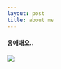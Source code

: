 ```yaml
---
layout: post
title: about me
---
```


#### 응애애오..

![](https://i.namu.wiki/i/63-52Jo41_ag6_gN8BB-pPuNHQl_S9kLf4aizZKi_W8CmRaDfOecV4wV7gobI35Y9ImsW53EKmGDhr6Dl6fV494dd5UIVp8Q0zcKuhIImnzWUDHIT7aMLgjDgd1b_835x5FKtpWubR6FxRgYJtUdDg.webp)

